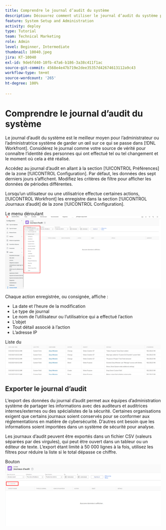 ```yaml
---
title: Comprendre le journal d’audit du système
description: Découvrez comment utiliser le journal d’audit du système pour vérifier à quel moment des modifications ont été apportées et les éléments concernés.
feature: System Setup and Administration
activity: deploy
type: Tutorial
team: Technical Marketing
role: Admin
level: Beginner, Intermediate
thumbnail: 10040.jpeg
jira: KT-10040
exl-id: 9de6fd40-10fb-47a6-b186-3a38c411f1ac
source-git-commit: 4568e4e47b719e2dee35357d42674613112a9c43
workflow-type: tm+mt
source-wordcount: '265'
ht-degree: 100%

---
```


# Comprendre le journal d’audit du système

Le journal d’audit du système est le meilleur moyen pour l’administrateur ou l’administratrice système de garder un œil sur ce qui se passe dans [!DNL Workfront]. Considérez le journal comme votre source de vérité pour connaître l’identité des personnes qui ont effectué tel ou tel changement et le moment où cela a été réalisé.

Accédez au journal d’audit en allant à la section [!UICONTROL Préférences] de la zone [!UICONTROL Configuration]. Par défaut, les données des sept derniers jours s’affichent. Modifiez les critères de filtre pour afficher les données de périodes différentes.

Lorsqu’un utilisateur ou une utilisatrice effectue certaines actions, [!UICONTROL Workfront] les enregistre dans la section [!UICONTROL Journaux d’audit] de la zone [!UICONTROL Configuration].

Le menu déroulant ![[!UICONTROL Type de journal], sur la page [!UICONTROL Journaux d’audit] dans [!UICONTROL Configuration]](assets/admin-fund-audit-log-1.png)

Chaque action enregistrée, ou consignée, affiche :

* La date et l’heure de la modification
* Le type de journal
* Le nom de l’utilisateur ou l’utilisatrice qui a effectué l’action
* L’objet
* Tout détail associé à l’action
* L’adresse IP

Liste du ![[!UICONTROL Journal d’audit]](assets/admin-fund-audit-log-2.JPG)

## Exporter le journal d’audit

L’export des données du journal d’audit permet aux équipes d’administration système de partager les informations avec des auditeurs et auditrices internes/externes ou des spécialistes de la sécurité. Certaines organisations exigent que certains journaux soient conservés pour se conformer aux réglementations en matière de cybersécurité. D’autres ont besoin que les informations soient importées dans un système de sécurité pour analyse.

Les journaux d’audit peuvent être exportés dans un fichier CSV (valeurs séparées par des virgules), qui peut être ouvert dans un tableur ou un éditeur de texte. L’export étant limité à 50 000 lignes à la fois, utilisez les filtres pour réduire la liste si le total dépasse ce chiffre.

Bouton ![[!UICONTROL Exporter] sur la page [!UICONTROL Journaux d’audit]](assets/admin-fund-audit-log-3.png)

<!--
learn more URLs
Audit logs
Managing audit logs
-->
